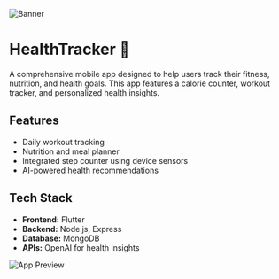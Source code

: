 ![Banner](https://images.unsplash.com/photo-1516238893007-6dfc5fcb06bb?crop=entropy&cs=tinysrgb&fit=max&fm=jpg&q=80&w=1080)

# HealthTracker 📱

A comprehensive mobile app designed to help users track their fitness, nutrition, and health goals. This app features a calorie counter, workout tracker, and personalized health insights.

## Features
- Daily workout tracking
- Nutrition and meal planner
- Integrated step counter using device sensors
- AI-powered health recommendations

## Tech Stack
- **Frontend:** Flutter
- **Backend:** Node.js, Express
- **Database:** MongoDB
- **APIs:** OpenAI for health insights

![App Preview](https://images.unsplash.com/photo-1599058917213-e9d8ff74a3b1?crop=entropy&cs=tinysrgb&fit=max&fm=jpg&q=80&w=1080)
